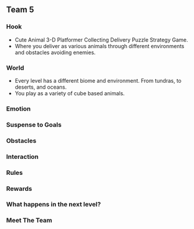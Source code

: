 ## Team 5

### Hook

  - Cute Animal 3-D Platformer Collecting Delivery Puzzle Strategy Game. 
  - Where you deliver as various animals through different environments and obstacles avoiding enemies.

### World

  - Every level has a different biome and environment. From tundras, to deserts, and oceans.
  - You play as a variety of cube based animals.

### Emotion

### Suspense to Goals

### Obstacles

### Interaction

### Rules

### Rewards

### What happens in the next level?

### Meet The Team
